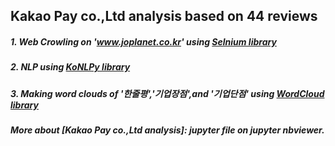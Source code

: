 **Kakao Pay co.,Ltd** analysis based on 44 reviews 
---------------------------------------------------

##### 1. Web Crowling on 'www.joplanet.co.kr' using [Selnium library](https://selenium-python.readthedocs.io/)
##### 2. NLP using [KoNLPy library](https://konlpy-ko.readthedocs.io/ko/v0.4.3/)
##### 3. Making word clouds of '한줄평','기업장점',and '기업단점' using [WordCloud library](https://amueller.github.io/word_cloud/)

##### More about [Kakao Pay co.,Ltd analysis]: jupyter file on jupyter nbviewer. 
